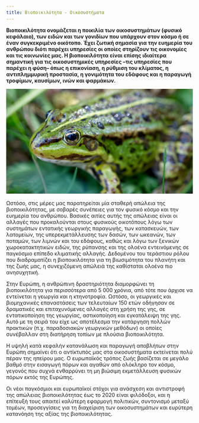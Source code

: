 ```yaml
---
title: Βιοποικιλότητα - Οικοσυστήματα
---
```


**Βιοποικιλότητα ονομάζεται η ποικιλία των οικοσυστημάτων (φυσικό κεφάλαιο), των ειδών και των γονιδίων που υπάρχουν στον κόσμο ή σε έναν συγκεκριμένο οικότοπο. Έχει ζωτική σημασία για την ευημερία του ανθρώπου διότι παρέχει υπηρεσίες οι οποίες στηρίζουν τις οικονομίες και τις κοινωνίες μας. Η βιοποικιλότητα είναι επίσης ιδιαίτερα σημαντική για τις οικοσυστημικές υπηρεσίες –τις υπηρεσίες που παρέχει η φύση– όπως η επικονίαση, η ρύθμιση του κλίματος, η αντιπλημμυρική προστασία, η γονιμότητα του εδάφους και η παραγωγή τροφίμων, καυσίμων, ινών και φαρμάκων.**

![](ecosystem.jpg)

Ωστόσο, στις μέρες μας παρατηρείται μία σταθερή απώλεια της βιοποικιλότητας, με σοβαρές συνέπειες για τον φυσικό κόσμο και την ευημερία του ανθρώπου. Βασικές αιτίες αυτής της απώλειας είναι οι αλλαγές που προκαλούνται στους φυσικούς οικοτόπους λόγω των συστημάτων εντατικής γεωργικής παραγωγής, των κατασκευών, των λατομείων, της υπερεκμετάλλευσης των δασών, των ωκεανών, των ποταμών, των λιμνών και του εδάφους, καθώς και λόγω των ξενικών χωροκατακτητικών ειδών, της ρύπανσης και της ολοένα εντεινόμενης  σε παγκόσμιο επίπεδο κλιματικής αλλαγής. Δεδομένου του τεράστιου ρόλου που διαδραματίζει η βιοποικιλότητα για τη βιωσιμότητα του πλανήτη και της ζωής μας, η συνεχιζόμενη απώλειά της καθίσταται ολοένα πιο ανησυχητική.

Στην Ευρώπη, η ανθρώπινη δραστηριότητα διαμορφώνει τη βιοποικιλότητα  για περισσότερα από 5 000 χρόνια, από τότε που άρχισε να εντείνεται η γεωργία και η κτηνοτροφία. Ωστόσο, οι γεωργικές και βιομηχανικές επαναστάσεις των τελευταίων 150 ετών οδήγησαν σε δραματικές και επιταχυνόμενες αλλαγές στη χρήση της γης, σε εντατικοποίηση της γεωργίας, αστικοποίηση και εγκατάλειψη της γης. Αυτό με τη σειρά του είχε ως αποτέλεσμα την κατάργηση πολλών πρακτικών (π.χ. παραδοσιακών γεωργικών μεθόδων) οι οποίες συνέβαλλαν στη διατήρηση τοπίων με πλούσια βιοποικιλότητα.

Η υψηλή κατά κεφαλήν κατανάλωση και παραγωγή αποβλήτων στην Ευρώπη σημαίνει ότι ο αντίκτυπός μας στα οικοσυστήματα εκτείνεται πολύ πέραν της ηπείρου μας. Ο ευρωπαϊκός τρόπος ζωής βασίζεται σε μεγάλο βαθμό στην εισαγωγή πόρων και αγαθών από ολόκληρο τον κόσμο, γεγονός που συχνά ενθαρρύνει τη μη βιώσιμη εκμετάλλευση φυσικών πόρων εκτός της Ευρώπης.

Οι νέοι παγκόσμιοι και ευρωπαϊκοί στόχοι για ανάσχεση και αντιστροφή της απώλειας βιοποικιλότητας έως το 2020 είναι φιλόδοξοι, και η επίτευξή τους απαιτεί καλύτερη εφαρμογή πολιτικών, συντονισμό μεταξύ τομέων, προσεγγίσεις για τη διαχείριση των οικοσυστημάτων και ευρύτερη κατανόηση της αξίας της βιοποικιλότητας. 